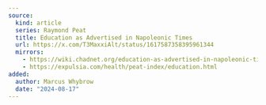 ```yaml
---
source:
  kind: article
  series: Raymond Peat
  title: Education as Advertised in Napoleonic Times
  url: https://x.com/T3MaxxiAlt/status/1617587358395961344
  mirrors:
    - https://wiki.chadnet.org/education-as-advertised-in-napoleonic-times
    - https://expulsia.com/health/peat-index/education.html
added:
  author: Marcus Whybrow
  date: "2024-08-17"
---
```

